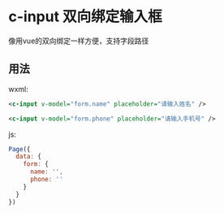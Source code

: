 # c-input 双向绑定输入框
像用vue的双向绑定一样方便，支持字段路径 

## 用法    
wxml:
```xml
<c-input v-model="form.name" placeholder="请输入姓名" />

<c-input v-model="form.phone" placeholder="请输入手机号" />
```
js: 

```js
Page({
  data: {
    form: {
      name: '',
      phone: ''
    }
  }
})
```